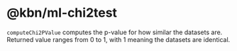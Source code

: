 # @kbn/ml-chi2test

`computeChi2PValue` computes the p-value for how similar the datasets are.
Returned value ranges from 0 to 1, with 1 meaning the datasets are identical.
